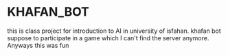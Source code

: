 # KHAFAN_BOT

this is class project for introduction to AI in university of isfahan. khafan bot suppose to participate in a game which I can't find the server anymore.
Anyways this was fun
